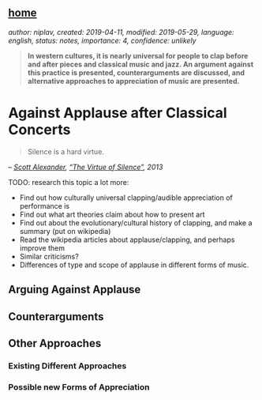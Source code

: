 [home](./index.md)
------------------

*author: niplav, created: 2019-04-11, modified: 2019-05-29, language: english, status: notes, importance: 4, confidence: unlikely*

> __In western cultures, it is nearly universal for people to clap
> before and after pieces and classical music and jazz. An argument
> against this practice is presented, counterarguments are discussed,
> and alternative approaches to appreciation of music are presented.__

Against Applause after Classical Concerts
==========================================

> Silence is a hard virtue.

*– [Scott Alexander](http://slatestarcodex.com/), [“The Virtue of Silence”]((https://slatestarcodex.com/2013/06/14/the-virtue-of-silence/)), 2013*

TODO: research this topic a lot more:

* Find out how culturally universal clapping/audible appreciation of performance is
* Find out what art theories claim about how to present art
* Find out about the evolutionary/cultural history of clapping, and make a summary (put on wikipedia)
* Read the wikipedia articles about applause/clapping, and perhaps improve them
* Similar criticisms?
* Differences of type and scope of applause in different forms of music.

Arguing Against Applause
------------------------

Counterarguments
----------------

Other Approaches
----------------

### Existing Different Approaches

### Possible new Forms of Appreciation
